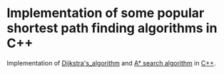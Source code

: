 # Implementation of some popular shortest path finding algorithms in C++

Implementation of [Dijkstra's_algorithm](https://en.wikipedia.org/wiki/Dijkstra's_algorithm) and [A* search algorithm](https://en.wikipedia.org/wiki/A*_search_algorithm) in [C++](https://en.wikipedia.org/wiki/C%2B%2B).
